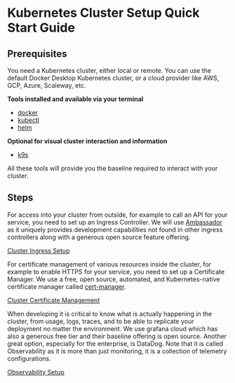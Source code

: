# Kubernetes Cluster Setup Quick Start Guide

## Prerequisites

You need a Kubernetes cluster, either local or remote. You can use the default Docker Desktop Kubernetes cluster,
or a cloud provider like AWS, GCP, Azure, Scaleway, etc.

**Tools installed and available via your terminal**

- [docker](https://docs.docker.com/get-docker/)
- [kubectl](https://kubernetes.io/docs/tasks/tools/install-kubectl/)
- [helm](https://helm.sh/docs/intro/install/)

**Optional for visual cluster interaction and information**

- [k9s](https://k9scli.io/)

All these tools will provide you the baseline required to interact with your cluster.

## Steps


For access into your cluster from outside, for example to call an API for your service, you need to set up an Ingress
Controller.
We will use [Ambassador](https://www.getambassador.io/) as it uniquely provides development capabilities not found in
other ingress controllers along with a generous open source feature offering.

[Cluster Ingress Setup](emissary-ingress/README.md)

For certificate management of various resources inside the cluster, for example to enable HTTPS for your service,
you need to set up a Certificate Manager. We use a free, open source, automated, and Kubernetes-native
certificate manager called [cert-manager](https://cert-manager.io/).

[Cluster Certificate Management](./cert-manager/README.md)

When developing it is critical to know what is actually happening in the cluster, from usage, logs, traces, and to
be able to replicate your deployment no matter the environment. We use grafana cloud which has also a generous free
tier and their baseline offering is open source. Another great option, especially for the enterprise, is DataDog.
Note that it is called Observability as it is more than just monitoring, it is a collection of telemetry configurations.

[Observability Setup](grafana/README.md)
